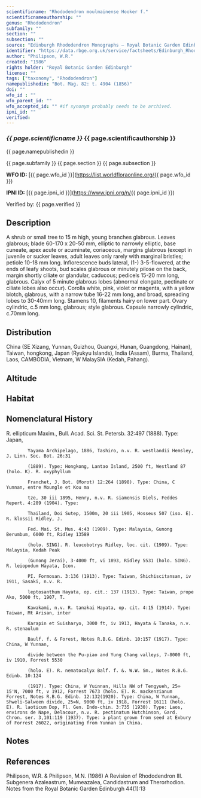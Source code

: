 ```yaml
---
scientificname: "Rhododendron moulmainense Hooker f."
scientificnameauthorship: ""
genus: "Rhododendron"
subfamily: ""
section: ""
subsection: ""
source: "Edinburgh Rhododendron Monographs – Royal Botanic Garden Edinburgh"
identifier: "https://data.rbge.org.uk/service/factsheets/Edinburgh_Rhododendron_Monographs.xhtml"
author: "Philipson, W.R."
created: "1986"
rights holder: "Royal Botanic Garden Edinburgh"
license: ""
tags: ["taxonomy", "Rhododendron"]
namepublishedin: "Bot. Mag. 82: t. 4904 (1856)"
doi: ""
wfo_id : ""
wfo_parent_id: ""
wfo_accepted_id: "" #if synonym probably needs to be archived.                      
ipni_id: ""
verified:
---
```

### _{{ page.scientificname }}_ {{ page.scientificauthorship }}
 {{ page.namepublishedin }}

{{ page.subfamily }} {{ page.section }} {{ page.subsection }}

**WFO ID:** [{{ page.wfo_id }}](https://list.worldfloraonline.org/{{ page.wfo_id }})

**IPNI ID:** [{{ page.ipni_id }}](https://www.ipni.org/n/{{ page.ipni_id }})

Verified by: {{ page.verified }}



## Description
A shrub or small tree to 15 m high, young branches glabrous. Leaves glabrous; blade 60-170 x 20-50 mm, elliptic to narrowly elliptic, base cuneate, apex acute or acuminate, coriaceous, margins glabrous (except in juvenile or sucker leaves, adult leaves only rarely with marginal bristles; petiole 10-18 mm long. Inflorescence buds lateral, (1-) 3-5-flowered, at the ends of leafy shoots, bud scales glabrous or minutely pilose on the back, margin shortly ciliate or glandular, caducous; pedicels 15-20 mm long, glabrous. Calyx of 5 minute glabrous lobes (abnormal elongate, pectinate or ciliate lobes also occur). Corolla white, pink, violet or magenta, with a yellow blotch, glabrous, with a narrow tube 16-22 mm long, and broad, spreading lobes to 30-40mm long. Stamens 10, filaments hairy on lower part. Ovary cylindric, c.5 mm long, glabrous; style glabrous. Capsule narrowly cylindric, c.70mm long.

## Distribution
China (SE Xizang, Yunnan, Guizhou, Guangxi, Hunan, Guangdong, Hainan), Taiwan, hongkong, Japan (Ryukyu Islands), India (Assam), Burma, Thailand, Laos, CAMBODIA, Vietnam, W MalaySIA (Kedah, Pahang).

## Altitude


## Habitat


## Nomenclatural History
R. ellipticum Maxim., Bull. Acad. Sci. St. Petersb. 32:497 (1888). Type: Japan,

            Yayama Archipelago, 1886, Tashiro, n.v. R. westlandii Hemsley, J. Linn. Soc. Bot. 26:31

            (1889). Type: Hongkong, Lantao Island, 2500 ft, Westland 87 (holo. K). R. oxyphyllum

            Franchet, J. Bot. (Morot) 12:264 (1898). Type: China, C Yunnan, entre Moungle et Kou ma

            tze, 30 iii 1895, Henry, n.v. R. siamensis Diels, Feddes Repert. 4:289 (1904). Type:

            Thailand, Doi Sutep, 1500m, 20 iii 1905, Hosseus 507 (iso. E). R. klossii Ridley, J.

            Fed. Mai. St. Mus. 4:43 (1909). Type: Malaysia, Gunong Berumbum, 6000 ft, Ridley 13589

            (holo. SING). R. leucobotrys Ridley, loc. cit. (1909). Type: Malaysia, Kedah Peak

            (Gunong Jerai), 3-4000 ft, vi 1893, Ridley 5531 (holo. SING). R. leiopodum Hayata, Icon.

            PI. Formosan. 3:136 (1913). Type: Taiwan, Shichiscitansan, iv 1911, Sasaki, n.v. R.

            leptosanthum Hayata, op. cit.: 137 (1913). Type: Taiwan, prope Ako, 5000 ft, 1907, T.

            Kawakami, n.v. R. tanakai Hayata, op. cit. 4:15 (1914). Type: Taiwan, Mt Arisan, inter

            Karapin et Suisharyo, 3000 ft, iv 1913, Hayata & Tanaka, n.v. R. stenaulum

            Baulf. f. & Forest, Notes R.B.G. Edinb. 10:157 (1917). Type: China, W Yunnan,

            divide between the Pu-piao and Yung Chang valleys, 7-8000 ft, iv 1910, Forrest 5530

            (holo. E). R. nematocalyx Balf. f. &. W.W. Sm., Notes R.B.G. Edinb. 10:124

            (1917). Type: China, W Yuinnan, Hills NW of Tengyueh, 25∞ 15'N, 7000 ft, v 1912, Forrest 7673 (holo. E). R. mackenzianum Forrest, Notes R.B.G. Edinb. 12:132(1920). Type: China, W Yunnan, Shweli-Salween divide, 25∞N, 9000 ft, iv 1918, Forrest 16111 (holo. E). R. laoticum Dop, Fl. Gen. Indo-chin. 3:735 (1930). Type: Laos, environs de Nape, Delacour, n.v. R. pectinatum Hutchinson, Gard. Chron. ser. 3,101:119 (1937). Type: a plant grown from seed at Exbury of Forrest 26022, originating from Yunnan in China.
                       
## Notes


## References

Philipson, W.R. & Philipson, M.N. (1986) A Revision of Rhododendron III. Subgenera Azaleastrum, Mumeazalea, Candidastrum and Therorhodion. Notes from the Royal Botanic Garden Edinburgh 44(1):13

